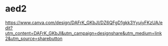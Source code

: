 # aed2

https://www.canva.com/design/DAFrK_GKbJI/DZ6QFgD1gkk3YyujyFKzUA/edit?utm_content=DAFrK_GKbJI&utm_campaign=designshare&utm_medium=link2&utm_source=sharebutton

